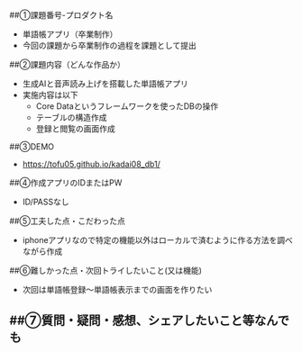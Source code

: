 ##①課題番号-プロダクト名
- 単語帳アプリ（卒業制作）
- 今回の課題から卒業制作の過程を課題として提出

##②課題内容（どんな作品か）
- 生成AIと音声読み上げを搭載した単語帳アプリ
- 実施内容は以下
  - Core Dataというフレームワークを使ったDBの操作
  - テーブルの構造作成
  - 登録と閲覧の画面作成

##③DEMO
- https://tofu05.github.io/kadai08_db1/
  
##④作成アプリのIDまたはPW
- ID/PASSなし

##⑤工夫した点・こだわった点
- iphoneアプリなので特定の機能以外はローカルで済むように作る方法を調べながら作成

##⑥難しかった点・次回トライしたいこと(又は機能)
- 次回は単語帳登録〜単語帳表示までの画面を作りたい

##⑦質問・疑問・感想、シェアしたいこと等なんでも
- 
